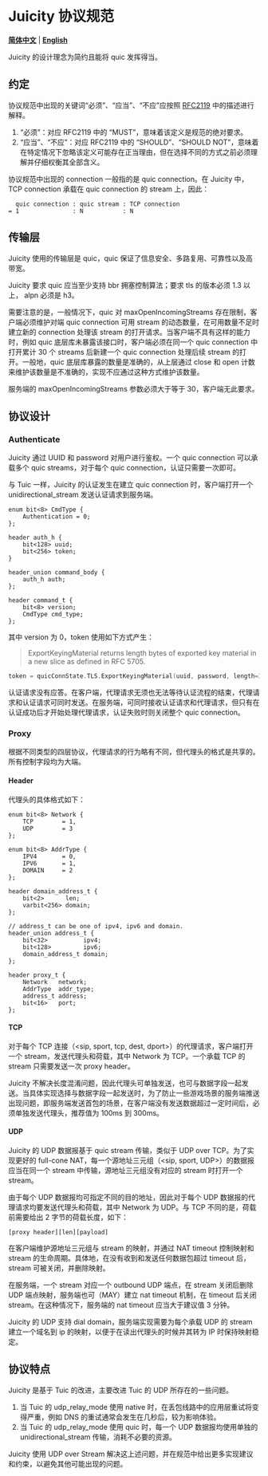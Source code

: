 # Juicity 协议规范

[**简体中文**](./spec.md) | [**English**](./spec_en.md)

Juicity 的设计理念为简约且能将 quic 发挥得当。

## 约定

协议规范中出现的关键词“必须”、“应当”、“不应”应按照 [RFC2119](https://datatracker.ietf.org/doc/html/rfc2119) 中的描述进行解释。

1. “必须”：对应 RFC2119 中的 “MUST”，意味着该定义是规范的绝对要求。
1. “应当”、“不应”：对应 RFC2119 中的 “SHOULD”、“SHOULD NOT”，意味着在特定情况下忽略该定义可能存在正当理由，但在选择不同的方式之前必须理解并仔细权衡其全部含义。

协议规范中出现的 connection 一般指的是 quic connection。在 Juicity 中，TCP connection 承载在 quic connection 的 stream 上，因此：
```
  quic connection : quic stream : TCP connection
= 1               : N           : N
```

## 传输层

Juicity 使用的传输层是 quic，quic 保证了信息安全、多路复用、可靠性以及高带宽。

Juicity 要求 quic 应当至少支持 bbr 拥塞控制算法；要求 tls 的版本必须 1.3 以上， alpn 必须是 h3。

需要注意的是，一般情况下，quic 对 maxOpenIncomingStreams 存在限制，客户端必须维护对端 quic connection 可用 stream 的动态数量，在可用数量不足时建立新的 connection 处理该 stream 的打开请求。当客户端不具有这样的能力时，例如 quic 底层库未暴露该接口时，客户端必须在同一个 quic connection 中打开累计 30 个 streams 后新建一个 quic connection 处理后续 stream 的打开。一般地，quic 底层库暴露的数量是准确的，从上层通过 close 和 open 计数来维护该数量是不准确的，实现不应通过这种方式维护该数量。

服务端的 maxOpenIncomingStreams 参数必须大于等于 30，客户端无此要求。

## 协议设计

### Authenticate

Juicity 通过 UUID 和 password 对用户进行鉴权。一个 quic connection 可以承载多个 quic streams，对于每个 quic connection，认证只需要一次即可。

与 Tuic 一样，Juicity 的认证发生在建立 quic connection 时，客户端打开一个 unidirectional_stream 发送认证请求到服务端。

```p4
enum bit<8> CmdType {
    Authentication = 0;
};

header auth_h {
    bit<128> uuid;
    bit<256> token;
}

header_union command_body {
    auth_h auth;
};

header command_t {
    bit<8> version;
    CmdType cmd_type;
};
```

其中 version 为 0，token 使用如下方式产生：

> ExportKeyingMaterial returns length bytes of exported key material in a new slice as defined in RFC 5705.

```go
token = quicConnState.TLS.ExportKeyingMaterial(uuid, password, length=32)
```

认证请求没有应答。在客户端，代理请求无须也无法等待认证流程的结束，代理请求和认证请求可同时发送。在服务端，可同时接收认证请求和代理请求，但只有在认证成功后才开始处理代理请求，认证失败时则关闭整个 quic connection。

### Proxy

根据不同类型的四层协议，代理请求的行为略有不同，但代理头的格式是共享的。所有控制字段均为大端。

#### Header

代理头的具体格式如下：

```p4
enum bit<8> Network {
    TCP        = 1,
    UDP        = 3
};

enum bit<8> AddrType {
    IPV4       = 0,
    IPV6       = 1,
    DOMAIN     = 2
};

header domain_address_t {
    bit<2>      len;
    varbit<256> domain;
};

// address_t can be one of ipv4, ipv6 and domain.
header_union address_t {
    bit<32>          ipv4;
    bit<128>         ipv6;
    domain_address_t domain;
};

header proxy_t {
    Network   network;
    AddrType  addr_type;
    address_t address;
    bit<16>   port;
};
```

#### TCP

对于每个 TCP 连接（<sip, sport, tcp, dest, dport>）的代理请求，客户端打开一个 stream，发送代理头和荷载，其中 Network 为 TCP。一个承载 TCP 的 stream 只需要发送一次 proxy header。

Juicity 不解决长度混淆问题，因此代理头可单独发送，也可与数据字段一起发送。当具体实现选择与数据字段一起发送时，为了防止一些游戏场景的服务端推送出现问题，即服务端发送首包的场景，在客户端没有发送数据超过一定时间后，必须单独发送代理头，推荐值为 100ms 到 300ms。

#### UDP

Juicity 的 UDP 数据报基于 quic stream 传输，类似于 UDP over TCP。为了实现更好的 full-cone NAT，每一个源地址三元组（<sip, sport, UDP>）的数据报应当在同一个 stream 中传输，源地址三元组没有对应的 stream 时打开一个 stream。

由于每个 UDP 数据报均可指定不同的目的地址，因此对于每个 UDP 数据报的代理请求均要发送代理头和荷载，其中 Network 为 UDP。与 TCP 不同的是，荷载前需要给出 2 字节的荷载长度，如下：

```
[proxy header][len][payload]
```

在客户端维护源地址三元组与 stream 的映射，并通过 NAT timeout 控制映射和 stream 的生命周期。具体地，在没有收到和发送任何数据包超过 timeout 后，stream 可被关闭，并删除映射。

在服务端，一个 stream 对应一个 outbound UDP 端点，在 stream 关闭后删除 UDP 端点映射，服务端也可（MAY）建立 nat timeout 机制，在 timeout 后关闭 stream。在这种情况下，服务端的 nat timeout 应当大于建议值 3 分钟。

Juicity 的 UDP 支持 dial domain，服务端实现需要为每个承载 UDP 的 stream 建立一个域名到 ip 的映射，以便于在读出代理头的时候并其转为 IP 时保持映射稳定。

## 协议特点

Juicity 是基于 Tuic 的改进，主要改进 Tuic 的 UDP 所存在的一些问题。

1. 当 Tuic 的 udp_relay_mode 使用 native 时，在丢包线路中的应用层重试将变得严重，例如 DNS 的重试通常会发生在几秒后，较为影响体验。
1. 当 Tuic 的 udp_relay_mode 使用 quic 时，每一个 UDP 数据报均使用单独的 unidirectional_stream 传输，消耗不必要的资源。

Juicity 使用 UDP over Stream 解决这上述问题，并在规范中给出更多实现建议和约束，以避免其他可能出现的问题。
